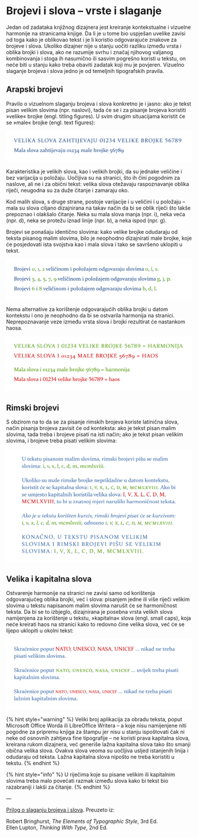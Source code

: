 # Brojevi i slova – vrste i slaganje

Jedan od zadataka knjižnog dizajnera jest kreiranje kontekstualne i vizuelne harmonije na stranicama knjige. Da li je u tome bio uspješan uvelike zavisi od toga kako je oblikovao tekst i je li koristio odgovarajuće znakove za brojeve i slova. Ukoliko dizajner nije u stanju uočiti razliku između vrsta i oblika brojki i slova, ako ne razumije svrhu i značaj njihovog valjanog kombinovanja i stoga ih nasumično ili sasvim pogrešno koristi u tekstu, on neće biti u stanju kako treba obaviti zadatak koji mu je povjeren. Vizuelno slaganje brojeva i slova jedno je od temeljnih tipografskih pravila.

## Arapski brojevi

Pravilo o vizuelnom slaganju brojeva i slova konkretno je i jasno: ako je tekst pisan velikim slovima \(npr. naslovi\), tada će se i za pisanje brojeva koristiti »velike« brojke \(engl. titling figures\). U svim drugim situacijama koristit će se »male« brojke \(engl. text figures\):

![](../.gitbook/assets/brojevi-i-slova-01.png)

Karakteristika je velikih slova, kao i velikih brojki, da su jednake veličine i bez varijacija u položaju. Uočljiva su na stranici, što ih čini pogodnim za naslove, ali ne i za obični tekst: velika slova otežavaju raspoznavanje oblika riječi, neugodna su za duže čitanje i zamaraju oko.

Kod malih slova, s druge strane, postoje varijacije i u veličini i u položaju – mala su slova ciljano dizajnirana na takav način da bi se oblik riječi što lakše prepoznao i olakšalo čitanje. Neka su mala slova manja \(npr. i\), neka veća \(npr. d\), neka se protežu iznad linije \(npr. b\), a neka ispod \(npr. g\).

Brojevi se ponašaju identično slovima: kako velike brojke odudaraju od teksta pisanog malim slovima, bilo je neophodno dizajnirati male brojke, koje će posjedovati ista svojstva kao i mala slova i tako se savršeno uklopiti u tekst.

![](../.gitbook/assets/brojevi-i-slova-02.png)

Nema alternative za korištenje odgovarajućih oblika brojki u datom kontekstu i ono je neophodno da bi se ostvarila harmonija na stranici. Neprepoznavanje veze između vrsta slova i brojki rezultirat će nastankom haosa.

![](../.gitbook/assets/brojevi-i-slova-03.png)

## Rimski brojevi

S obzirom na to da se za pisanje rimskih brojeva koriste latinična slova, način pisanja brojeva zavisit će od konteksta: ako je tekst pisan malim slovima, tada treba i brojeve pisati na isti način; ako je tekst pisan velikim slovima, i brojeve treba pisati velikim slovima:

![](../.gitbook/assets/brojevi-i-slova-04%20%281%29.png)

## Velika i kapitalna slova

Ostvarenje harmonije na stranici ne zavisi samo od korištenja odgovarajućeg oblika brojki, već i slova: pisanjem jedne ili više riječi velikim slovima u tekstu napisanom malim slovima narušit će se harmoničnost teksta. Da bi se to izbjeglo, dizajnirana je posebna vrsta velikih slova namijenjena za korištenje u tekstu, »kapitalna« slova \(engl. small caps\), koja neće kreirati haos na stranici kako to redovno čine velika slova, već će se lijepo uklopiti u okolni tekst:

![](../.gitbook/assets/brojevi-i-slova-05.png)

{% hint style="warning" %}
Veliki broj aplikacija za obradu teksta, poput Microsoft Office Worda ili LibreOffice Writera – a koje nisu namijenjene niti pogodne za pripremu knjiga za štampu jer nisu u stanju ispoštovati čak ni neke od osnovnih zahtjeva fine tipografije – ne koristi prava kapitalna slova, kreirana rukom dizajnera, već generiše lažna kapitalna slova tako što smanji obična velika slova. Ovakva slova veoma su uočljiva usljed istanjenih linija i odudaraju od teksta. Lažna kapitalna slova nipošto ne treba koristiti u tekstu.
{% endhint %}

{% hint style="info" %}
U riječima koje su pisane velikim ili kapitalnim slovima treba malo povećati razmak između slova kako bi tekst bio razabraniji i lakši za čitanje.
{% endhint %}

—

[Prilog o slaganju brojeva i slova](https://drive.google.com/file/d/15JjwbsfgLzNHMPG4ffkcQ4YIzZ1DGJO2/view?usp=sharing). Preuzeto iz:  

Robert Bringhurst, _The Elements of Typographic Style_, 3rd Ed.    
Ellen Lupton, _Thinking With Type_, 2nd Ed.

